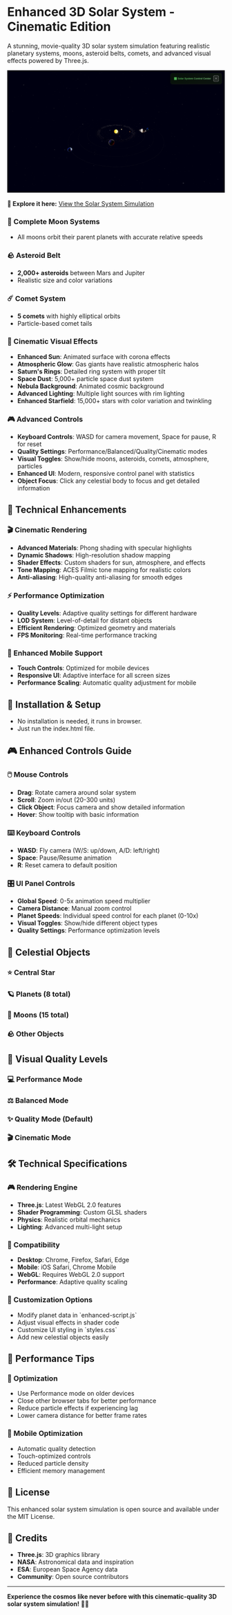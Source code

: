 # Enhanced 3D Solar System - Cinematic Edition

A stunning, movie-quality 3D solar system simulation featuring realistic planetary systems, moons, asteroid belts, comets, and advanced visual effects powered by Three.js.

![alt text](image.png)

**🚀 Explore it here:** [ View the Solar System Simulation](https://ras41.github.io/solar-system/)

### 🌙 Complete Moon Systems

- All moons orbit their parent planets with accurate relative speeds

### 🪨 Asteroid Belt

- **2,000+ asteroids** between Mars and Jupiter
- Realistic size and color variations

### ☄️ Comet System

- **5 comets** with highly elliptical orbits
- Particle-based comet tails

### 🎨 Cinematic Visual Effects

- **Enhanced Sun**: Animated surface with corona effects
- **Atmospheric Glow**: Gas giants have realistic atmospheric halos
- **Saturn's Rings**: Detailed ring system with proper tilt
- **Space Dust**: 5,000+ particle space dust system
- **Nebula Background**: Animated cosmic background
- **Advanced Lighting**: Multiple light sources with rim lighting
- **Enhanced Starfield**: 15,000+ stars with color variation and twinkling

### 🎮 Advanced Controls

- **Keyboard Controls**: WASD for camera movement, Space for pause, R for reset
- **Quality Settings**: Performance/Balanced/Quality/Cinematic modes
- **Visual Toggles**: Show/hide moons, asteroids, comets, atmosphere, particles
- **Enhanced UI**: Modern, responsive control panel with statistics
- **Object Focus**: Click any celestial body to focus and get detailed information

## 🚀 Technical Enhancements

### 🎬 Cinematic Rendering

- **Advanced Materials**: Phong shading with specular highlights
- **Dynamic Shadows**: High-resolution shadow mapping
- **Shader Effects**: Custom shaders for sun, atmosphere, and effects
- **Tone Mapping**: ACES Filmic tone mapping for realistic colors
- **Anti-aliasing**: High-quality anti-aliasing for smooth edges

### ⚡ Performance Optimization

- **Quality Levels**: Adaptive quality settings for different hardware
- **LOD System**: Level-of-detail for distant objects
- **Efficient Rendering**: Optimized geometry and materials
- **FPS Monitoring**: Real-time performance tracking

### 📱 Enhanced Mobile Support

- **Touch Controls**: Optimized for mobile devices
- **Responsive UI**: Adaptive interface for all screen sizes
- **Performance Scaling**: Automatic quality adjustment for mobile

## 🎯 Installation & Setup

- No installation is needed, it runs in browser.
- Just run the index.html file.

## 🎮 Enhanced Controls Guide

### 🖱️ Mouse Controls

- **Drag**: Rotate camera around solar system
- **Scroll**: Zoom in/out (20-300 units)
- **Click Object**: Focus camera and show detailed information
- **Hover**: Show tooltip with basic information

### ⌨️ Keyboard Controls

- **WASD**: Fly camera (W/S: up/down, A/D: left/right)
- **Space**: Pause/Resume animation
- **R**: Reset camera to default position

### 🎛️ UI Panel Controls

- **Global Speed**: 0-5x animation speed multiplier
- **Camera Distance**: Manual zoom control
- **Planet Speeds**: Individual speed control for each planet (0-10x)
- **Visual Toggles**: Show/hide different object types
- **Quality Settings**: Performance optimization levels

## 🌌 Celestial Objects

### ⭐ Central Star

### 🪐 Planets (8 total)

### 🌙 Moons (15 total)

### 🪨 Other Objects

## 🎨 Visual Quality Levels

### 💻 Performance Mode

### ⚖️ Balanced Mode

### ✨ Quality Mode (Default)

### 🎬 Cinematic Mode

## 🛠️ Technical Specifications

### 🎮 Rendering Engine

- **Three.js**: Latest WebGL 2.0 features
- **Shader Programming**: Custom GLSL shaders
- **Physics**: Realistic orbital mechanics
- **Lighting**: Advanced multi-light setup

### 📱 Compatibility

- **Desktop**: Chrome, Firefox, Safari, Edge
- **Mobile**: iOS Safari, Chrome Mobile
- **WebGL**: Requires WebGL 2.0 support
- **Performance**: Adaptive quality scaling

### 🔧 Customization Options

- Modify planet data in \`enhanced-script.js\`
- Adjust visual effects in shader code
- Customize UI styling in \`styles.css\`
- Add new celestial objects easily

## 🚀 Performance Tips

### 🎯 Optimization

- Use Performance mode on older devices
- Close other browser tabs for better performance
- Reduce particle effects if experiencing lag
- Lower camera distance for better frame rates

### 📱 Mobile Optimization

- Automatic quality detection
- Touch-optimized controls
- Reduced particle density
- Efficient memory management

## 📄 License

This enhanced solar system simulation is open source and available under the MIT License.

## 🙏 Credits

- **Three.js**: 3D graphics library
- **NASA**: Astronomical data and inspiration
- **ESA**: European Space Agency data
- **Community**: Open source contributors

---

**Experience the cosmos like never before with this cinematic-quality 3D solar system simulation!** 🌌✨
